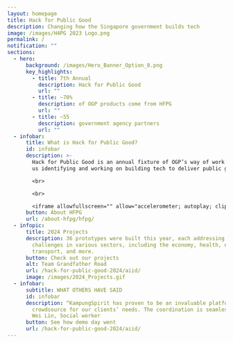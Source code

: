 ```yaml
---
layout: homepage
title: Hack for Public Good
description: Changing how the Singapore government builds tech
image: /images/H4PG 2023 Logo.png
permalink: /
notification: ""
sections:
  - hero:
      background: /images/Hero_Banner_Option_8.png
      key_highlights:
        - title: 7th Annual
          description: Hack for Public Good
          url: ""
        - title: ~70%
          description: of OGP products come from HFPG
          url: ""
        - title: ~55
          description: government agency partners
          url: ""
  - infobar:
      title: What is Hack for Public Good?
      id: infobar
      description: >-
        Hack for Public Good is an annual fixture of OGP’s way of work to keep
        us identifying and working on building tech to deliver public good.

        <br>

        <br>

        <iframe allowfullscreen="" allow="accelerometer; autoplay; clipboard-write; encrypted-media; gyroscope; picture-in-picture; web-share" frameborder="0" title="YouTube video player" src="https://www.youtube.com/embed/_b4DUiJc5TA?si=7pvKF5g98iOYHdBS" height="315" width="100%"></iframe>
      button: About HFPG
      url: /about-hfpg/hfpg/
  - infopic:
      title: 2024 Projects
      description: 36 prototypes were built this year, each addressing critical
        challenges in various sectors, including the economy, health, education,
        transport, and more.
      button: Check out our projects
      alt: Team Grandfather Road
      url: /hack-for-public-good-2024/aiid/
      image: /images/2024_Projects.gif
  - infobar:
      subtitle: WHAT OTHERS HAVE SAID
      id: infobar
      description: “KampungSpirit has proven to be an invaluable platform to
        crowdsource for our clients’ needs. The coordination is seamless!” — Ko
        Wei Lin, Social worker
      button: See how demo day went
      url: /hack-for-public-good-2024/aiid/
---
```

